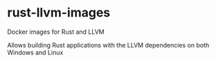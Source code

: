 # rust-llvm-images
Docker images for Rust and LLVM

Allows building Rust applications with the LLVM dependencies on both Windows and Linux
